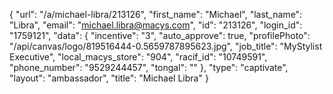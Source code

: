 {
    "url": "\/a\/michael-libra\/213126",
    "first_name": "Michael",
    "last_name": "Libra",
    "email": "michael.libra@macys.com",
    "id": "213126",
    "login_id": "1759121",
    "data": {
        "incentive": "3",
        "auto_approve": true,
        "profilePhoto": "\/api\/canvas\/logo\/819516444-0.5659787895623.jpg",
        "job_title": "MyStylist Executive",
        "local_macys_store": "904",
        "racif_id": "10749591",
        "phone_number": "9529244457",
        "tongal": ""
    },
    "type": "captivate",
    "layout": "ambassador",
    "title": "Michael Libra"
}